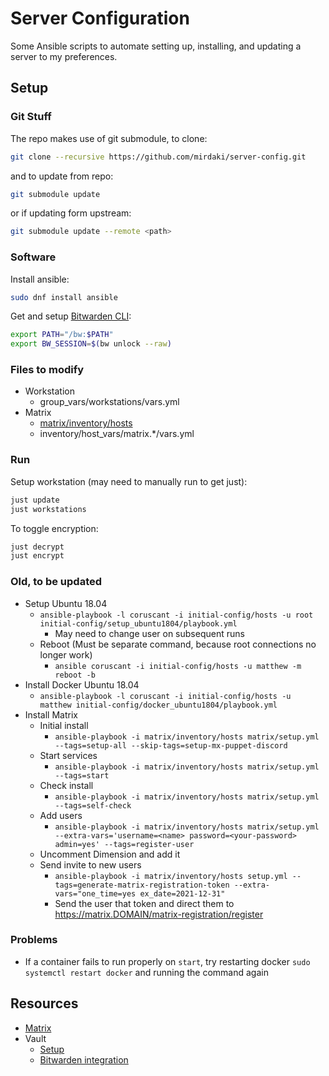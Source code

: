 # Server Configuration

Some Ansible scripts to automate setting up, installing, and updating a server to my preferences. 

## Setup

### Git Stuff

The repo makes use of git submodule, to clone:

```bash
git clone --recursive https://github.com/mirdaki/server-config.git
```

and to update from repo:

```bash
git submodule update
```

or if updating form upstream:

```bash
git submodule update --remote <path>
```

### Software

Install ansible:

```bash
sudo dnf install ansible
```

Get and setup [Bitwarden CLI](https://bitwarden.com/help/cli/#download-and-install):

```bash
export PATH="/bw:$PATH"
export BW_SESSION=$(bw unlock --raw)
```

### Files to modify

- Workstation
  - group_vars/workstations/vars.yml
- Matrix
	- [matrix/inventory/hosts](./matrix/inventory/hosts)
	- inventory/host_vars/matrix.*/vars.yml

### Run

Setup workstation (may need to manually run to get just):

```bash
just update
just workstations
```

To toggle encryption:

```bash
just decrypt
just encrypt
```

### Old, to be updated
- Setup Ubuntu 18.04
	- `ansible-playbook -l coruscant -i initial-config/hosts -u root initial-config/setup_ubuntu1804/playbook.yml`
		- May need to change user on subsequent runs
	- Reboot (Must be separate command, because root connections no longer work)
		- `ansible coruscant -i initial-config/hosts -u matthew -m reboot -b`
- Install Docker Ubuntu 18.04
	- `ansible-playbook -l coruscant -i initial-config/hosts -u matthew initial-config/docker_ubuntu1804/playbook.yml`
- Install Matrix
	- Initial install
		- `ansible-playbook -i matrix/inventory/hosts matrix/setup.yml --tags=setup-all --skip-tags=setup-mx-puppet-discord`
	- Start services
		- `ansible-playbook -i matrix/inventory/hosts matrix/setup.yml --tags=start`
	- Check install
		- `ansible-playbook -i matrix/inventory/hosts matrix/setup.yml --tags=self-check`
	- Add users
		- `ansible-playbook -i matrix/inventory/hosts matrix/setup.yml --extra-vars='username=<name> password=<your-password> admin=yes' --tags=register-user`
	- Uncomment Dimension and add it
	- Send invite to new users
		- `ansible-playbook -i matrix/inventory/hosts setup.yml --tags=generate-matrix-registration-token --extra-vars="one_time=yes ex_date=2021-12-31"`
		- Send the user that token and direct them to https://matrix.DOMAIN/matrix-registration/register

### Problems

- If a container fails to run properly on `start`, try restarting docker `sudo systemctl restart docker` and running the command again


## Resources

- [Matrix](https://github.com/spantaleev/matrix-docker-ansible-deploy)
- Vault
  - [Setup](https://blog.ktz.me/secret-management-with-docker-compose-and-ansible/)
  - [Bitwarden integration](https://theorangeone.net/posts/ansible-vault-bitwarden/)

